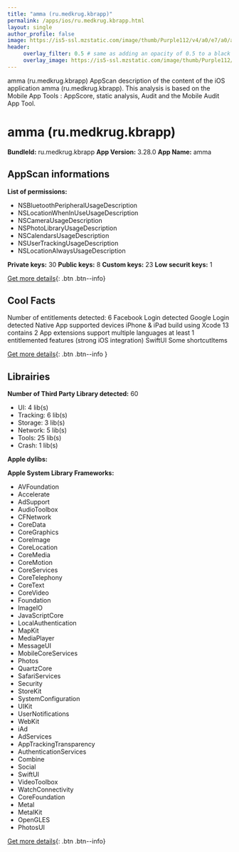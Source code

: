 ```yaml
---
title: "amma (ru.medkrug.kbrapp)"
permalink: /apps/ios/ru.medkrug.kbrapp.html
layout: single
author_profile: false
image: https://is5-ssl.mzstatic.com/image/thumb/Purple112/v4/a0/e7/a0/a0e7a036-89d1-e2c8-501a-60b28696cb94/AppIcon-0-1x_U007emarketing-0-7-0-85-220.png/512x512bb.jpg
header: 
     overlay_filter: 0.5 # same as adding an opacity of 0.5 to a black background
     overlay_image: https://is5-ssl.mzstatic.com/image/thumb/Purple112/v4/a0/e7/a0/a0e7a036-89d1-e2c8-501a-60b28696cb94/AppIcon-0-1x_U007emarketing-0-7-0-85-220.png/512x512bb.jpg
---
```

amma (ru.medkrug.kbrapp) AppScan description of the content of the iOS application amma (ru.medkrug.kbrapp). This analysis is based on the Mobile App Tools : AppScore, static analysis, Audit and the Mobile Audit App Tool.

# amma (ru.medkrug.kbrapp)

**BundleId:** ru.medkrug.kbrapp
**App Version:** 3.28.0
**App Name:** amma


## AppScan informations 

**List of permissions:** 
- NSBluetoothPeripheralUsageDescription
- NSLocationWhenInUseUsageDescription
- NSCameraUsageDescription
- NSPhotoLibraryUsageDescription
- NSCalendarsUsageDescription
- NSUserTrackingUsageDescription
- NSLocationAlwaysUsageDescription
  
  
**Private keys:** 30
**Public keys:** 8
**Custom keys:** 23
**Low securit keys:** 1
  
[Get more details](/pricing.html){: .btn .btn--info}

## Cool Facts

Number of entitlements detected: 6
Facebook Login detected
Google Login detected
Native App
supported devices iPhone & iPad
build using Xcode 13
contains 2 App extensions
support multiple languages
at least 1 entitlemented features (strong iOS integration)
SwiftUI
Some shortcutItems 
  
[Get more details](/pricing.html){: .btn .btn--info }

## Librairies 
**Number of Third Party Library detected:** 60
- UI: 4 lib(s)
- Tracking: 6 lib(s)
- Storage: 3 lib(s)
- Network: 5 lib(s)
- Tools: 25 lib(s)
- Crash: 1 lib(s)


**Apple dylibs:**


**Apple System Library Frameworks:**
- AVFoundation
- Accelerate
- AdSupport
- AudioToolbox
- CFNetwork
- CoreData
- CoreGraphics
- CoreImage
- CoreLocation
- CoreMedia
- CoreMotion
- CoreServices
- CoreTelephony
- CoreText
- CoreVideo
- Foundation
- ImageIO
- JavaScriptCore
- LocalAuthentication
- MapKit
- MediaPlayer
- MessageUI
- MobileCoreServices
- Photos
- QuartzCore
- SafariServices
- Security
- StoreKit
- SystemConfiguration
- UIKit
- UserNotifications
- WebKit
- iAd
- AdServices
- AppTrackingTransparency
- AuthenticationServices
- Combine
- Social
- SwiftUI
- VideoToolbox
- WatchConnectivity
- CoreFoundation
- Metal
- MetalKit
- OpenGLES
- PhotosUI


  
[Get more details](/pricing.html){: .btn .btn--info}

